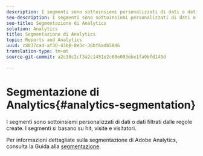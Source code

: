 ```yaml
---
description: I segmenti sono sottoinsiemi personalizzati di dati o dati filtrati dalle regole create. I segmenti si basano su hit, visite e visitatori.
seo-description: I segmenti sono sottoinsiemi personalizzati di dati o dati filtrati dalle regole create. I segmenti si basano su hit, visite e visitatori.
seo-title: Segmentazione di Analytics
solution: Analytics
title: Segmentazione di Analytics
topic: Reports and Analytics
uuid: c8837cad-af30-43b8-8e3c-36bf6adb58d6
translation-type: tm+mt
source-git-commit: a2c38c2cf3a2c1451e2c60e003ebe1fa9bfd145d

---
```



# Segmentazione di Analytics{#analytics-segmentation}

I segmenti sono sottoinsiemi personalizzati di dati o dati filtrati dalle regole create. I segmenti si basano su hit, visite e visitatori.

Per informazioni dettagliate sulla segmentazione di Adobe Analytics, consulta la Guida alla [segmentazione](https://marketing.adobe.com/resources/help/en_US/analytics/segment/).
